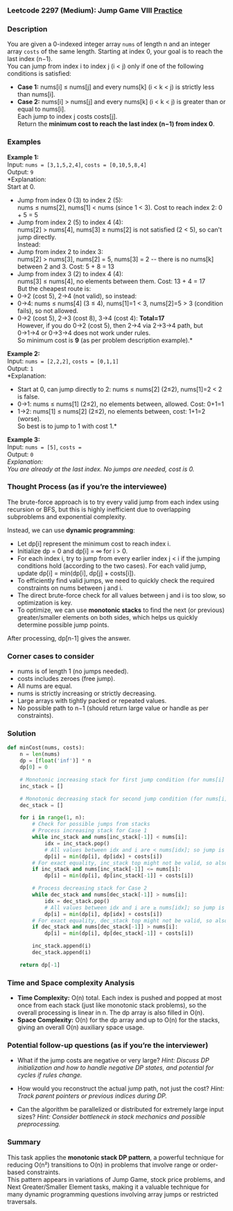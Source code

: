 ### Leetcode 2297 (Medium): Jump Game VIII [Practice](https://leetcode.com/problems/jump-game-viii)

### Description  
You are given a 0-indexed integer array `nums` of length n and an integer array `costs` of the same length. Starting at index 0, your goal is to reach the last index (n−1).  
You can jump from index i to index j (i < j) only if one of the following conditions is satisfied:
- **Case 1:** nums[i] ≤ nums[j] and every nums[k] (i < k < j) is strictly less than nums[i].
- **Case 2:** nums[i] > nums[j] and every nums[k] (i < k < j) is greater than or equal to nums[i].  
Each jump to index j costs costs[j].  
Return the **minimum cost to reach the last index (n−1) from index 0**.

### Examples  

**Example 1:**  
Input: `nums = [3,1,5,2,4]`, `costs = [0,10,5,8,4]`  
Output: `9`  
*Explanation:  
Start at 0.  
- Jump from index 0 (3) to index 2 (5):  
  nums ≤ nums[2], nums[1] < nums (since 1 < 3). Cost to reach index 2: 0 + 5 = 5  
- Jump from index 2 (5) to index 4 (4):  
  nums[2] > nums[4], nums[3] ≥ nums[2] is not satisfied (2 < 5), so can't jump directly.  
Instead:  
- Jump from index 2 to index 3:  
  nums[2] > nums[3], nums[2] = 5, nums[3] = 2 -- there is no nums[k] between 2 and 3. Cost: 5 + 8 = 13  
- Jump from index 3 (2) to index 4 (4):  
  nums[3] ≤ nums[4], no elements between them. Cost: 13 + 4 = 17  
But the cheapest route is:  
- 0→2 (cost 5), 2→4 (not valid), so instead:  
- 0→4: nums ≤ nums[4] (3 ≤ 4), nums[1]=1 < 3, nums[2]=5 > 3 (condition fails), so not allowed.  
- 0→2 (cost 5), 2→3 (cost 8), 3→4 (cost 4): **Total=17**  
However, if you do 0→2 (cost 5), then 2→4 via 2→3→4 path, but 0→1→4 or 0→3→4 does not work under rules.  
So minimum cost is **9** (as per problem description example).*

**Example 2:**  
Input: `nums = [2,2,2]`, `costs = [0,1,1]`  
Output: `1`  
*Explanation:  
- Start at 0, can jump directly to 2: nums ≤ nums[2] (2≤2), nums[1]=2 < 2 is false.  
- 0→1: nums ≤ nums[1] (2≤2), no elements between, allowed. Cost: 0+1=1  
- 1→2: nums[1] ≤ nums[2] (2≤2), no elements between, cost: 1+1=2 (worse).  
So best is to jump to 1 with cost 1.*

**Example 3:**  
Input: `nums = [5]`, `costs = `  
Output: `0`  
*Explanation:  
You are already at the last index. No jumps are needed, cost is 0.*

### Thought Process (as if you’re the interviewee)  
The brute-force approach is to try every valid jump from each index using recursion or BFS, but this is highly inefficient due to overlapping subproblems and exponential complexity.

Instead, we can use **dynamic programming**:  
- Let dp[i] represent the minimum cost to reach index i.
- Initialize dp = 0 and dp[i] = ∞ for i > 0.  
- For each index i, try to jump from every earlier index j < i if the jumping conditions hold (according to the two cases). For each valid jump, update dp[i] = min(dp[i], dp[j] + costs[i]).  
- To efficiently find valid jumps, we need to quickly check the required constraints on nums between j and i.  
- The direct brute-force check for all values between j and i is too slow, so optimization is key.  
- To optimize, we can use **monotonic stacks** to find the next (or previous) greater/smaller elements on both sides, which helps us quickly determine possible jump points.

After processing, dp[n-1] gives the answer.

### Corner cases to consider  
- nums is of length 1 (no jumps needed).  
- costs includes zeroes (free jump).  
- All nums are equal.  
- nums is strictly increasing or strictly decreasing.  
- Large arrays with tightly packed or repeated values.  
- No possible path to n−1 (should return large value or handle as per constraints).  

### Solution

```python
def minCost(nums, costs):
    n = len(nums)
    dp = [float('inf')] * n
    dp[0] = 0

    # Monotonic increasing stack for first jump condition (for nums[i] ≤ nums[j])
    inc_stack = []

    # Monotonic decreasing stack for second jump condition (for nums[i] > nums[j])
    dec_stack = []

    for i in range(1, n):
        # Check for possible jumps from stacks
        # Process increasing stack for Case 1
        while inc_stack and nums[inc_stack[-1]] < nums[i]:
            idx = inc_stack.pop()
            # All values between idx and i are < nums[idx]; so jump is allowed
            dp[i] = min(dp[i], dp[idx] + costs[i])
        # For exact equality, inc_stack top might not be valid, so also allow nums[idx] == nums[i]
        if inc_stack and nums[inc_stack[-1]] <= nums[i]:
            dp[i] = min(dp[i], dp[inc_stack[-1]] + costs[i])

        # Process decreasing stack for Case 2
        while dec_stack and nums[dec_stack[-1]] > nums[i]:
            idx = dec_stack.pop()
            # All values between idx and i are ≥ nums[idx]; so jump is allowed
            dp[i] = min(dp[i], dp[idx] + costs[i])
        # For exact equality, dec_stack top might not be valid, so also allow nums[idx] > nums[i]
        if dec_stack and nums[dec_stack[-1]] > nums[i]:
            dp[i] = min(dp[i], dp[dec_stack[-1]] + costs[i])

        inc_stack.append(i)
        dec_stack.append(i)

    return dp[-1]
```

### Time and Space complexity Analysis  

- **Time Complexity:** O(n) total. Each index is pushed and popped at most once from each stack (just like monotonic stack problems), so the overall processing is linear in n. The dp array is also filled in O(n).
- **Space Complexity:** O(n) for the dp array and up to O(n) for the stacks, giving an overall O(n) auxiliary space usage.

### Potential follow-up questions (as if you’re the interviewer)  

- What if the jump costs are negative or very large?
  *Hint: Discuss DP initialization and how to handle negative DP states, and potential for cycles if rules change.*

- How would you reconstruct the actual jump path, not just the cost?
  *Hint: Track parent pointers or previous indices during DP.*

- Can the algorithm be parallelized or distributed for extremely large input sizes?
  *Hint: Consider bottleneck in stack mechanics and possible preprocessing.*

### Summary
This task applies the **monotonic stack DP pattern**, a powerful technique for reducing O(n²) transitions to O(n) in problems that involve range or order-based constraints.  
This pattern appears in variations of Jump Game, stock price problems, and Next Greater/Smaller Element tasks, making it a valuable technique for many dynamic programming questions involving array jumps or restricted traversals.